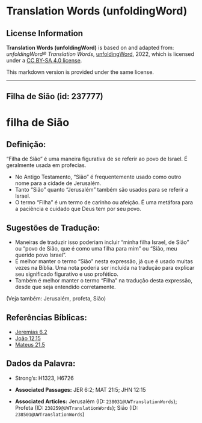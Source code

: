 # Translation Words (unfoldingWord)

## License Information

**Translation Words (unfoldingWord)** is based on and adapted from: _unfoldingWord® Translation Words_, [unfoldingWord](https://unfoldingword.org/utw), 2022, which is licensed under a [CC BY-SA 4.0 license](https://creativecommons.org/licenses/by-sa/4.0/legalcode.en).

This markdown version is provided under the same license.



--------------------------------

## Filha de Sião (id: 237777)

filha de Sião
=============

Definição:
----------

“Filha de Sião” é uma maneira figurativa de se referir ao povo de Israel. É geralmente usada em profecias.

* No Antigo Testamento, “Sião” é frequentemente usado como outro nome para a cidade de Jerusalém.
* Tanto “Sião” quanto “Jerusalém” também são usados para se referir a Israel.
* O termo “Filha” é um termo de carinho ou afeição. É uma metáfora para a paciência e cuidado que Deus tem por seu povo.

Sugestões de Tradução:
----------------------

* Maneiras de traduzir isso poderiam incluir “minha filha Israel, de Sião” ou “povo de Sião, que é como uma filha para mim” ou “Sião, meu querido povo Israel”.
* É melhor manter o termo “Sião” nesta expressão, já que é usado muitas vezes na Bíblia. Uma nota poderia ser incluída na tradução para explicar seu significado figurativo e uso profético.
* Também é melhor manter o termo “Filha” na tradução desta expressão, desde que seja entendido corretamente.

(Veja também: Jerusalém, profeta, Sião)

Referências Bíblicas:
---------------------

* [Jeremias 6\.2](https://ref.ly/Jer6:2)
* [João 12\.15](https://ref.ly/John12:15)
* [Mateus 21\.5](https://ref.ly/Matt21:5)

Dados da Palavra:
-----------------

* Strong’s: H1323, H6726

* **Associated Passages:** JER 6:2; MAT 21:5; JHN 12:15
* **Associated Articles:** Jerusalém (ID: `238031@UWTranslationWords`); Profeta (ID: `238259@UWTranslationWords`); Sião (ID: `238501@UWTranslationWords`)

